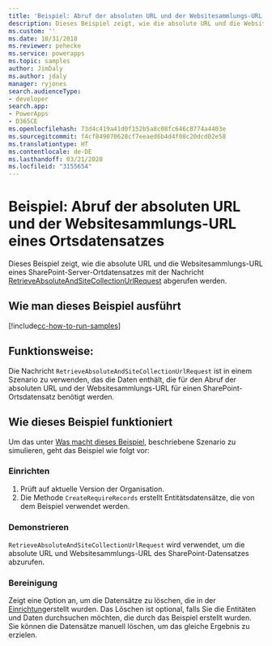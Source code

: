 ```yaml
---
title: 'Beispiel: Abruf der absoluten URL und der Websitesammlungs-URL (Common Data Service) | Microsoft-Dokumentation'
description: Dieses Beispiel zeigt, wie die absolute URL und die Websitesammlungs-URL eines SharePoint-Ortes abgerufen werden.
ms.custom: ''
ms.date: 10/31/2018
ms.reviewer: pehecke
ms.service: powerapps
ms.topic: samples
author: JimDaly
ms.author: jdaly
manager: ryjones
search.audienceType:
- developer
search.app:
- PowerApps
- D365CE
ms.openlocfilehash: 73d4c419a41d0f152b5a8c08fc646c8774a4403e
ms.sourcegitcommit: f4cf849070628cf7eeaed6b4d4f08c20dcd02e58
ms.translationtype: HT
ms.contentlocale: de-DE
ms.lasthandoff: 03/21/2020
ms.locfileid: "3155654"
---
```

# <a name="sample-retrieve-absolute-url-and-site-collection-url-of-a-location-record"></a>Beispiel: Abruf der absoluten URL und der Websitesammlungs-URL eines Ortsdatensatzes

<!-- https://docs.microsoft.com/dynamics365/customer-engagement/developer/integration-dev/sample-retrieve-absolute-url-and-site-collection-url-of-a-location-record -->

Dieses Beispiel zeigt, wie die absolute URL und die Websitesammlungs-URL eines SharePoint-Server-Ortdatensatzes mit der Nachricht [RetrieveAbsoluteAndSiteCollectionUrlRequest](https://docs.microsoft.com/dotnet/api/microsoft.crm.sdk.messages.retrieveabsoluteandsitecollectionurlrequest?view=dynamics-general-ce-9) abgerufen werden.

## <a name="how-to-run-this-sample"></a>Wie man dieses Beispiel ausführt

[!include[cc-how-to-run-samples](../../includes/cc-how-to-run-samples.md)]

## <a name="what-this-sample-does"></a>Funktionsweise:

Die Nachricht `RetrieveAbsoluteAndSiteCollectionUrlRequest` ist in einem Szenario zu verwenden, das die Daten enthält, die für den Abruf der absoluten URL und der Websitesammlungs-URL für einen SharePoint-Ortsdatensatz benötigt werden.

## <a name="how-this-sample-works"></a>Wie dieses Beispiel funktioniert

Um das unter [Was macht dieses Beispiel](#what-this-sample-does), beschriebene Szenario zu simulieren, geht das Beispiel wie folgt vor:

### <a name="setup"></a>Einrichten

1. Prüft auf aktuelle Version der Organisation. 
1. Die Methode `CreateRequireRecords` erstellt Entitätsdatensätze, die von dem Beispiel verwendet werden.

### <a name="demonstrate"></a>Demonstrieren

`RetrieveAbsoluteAndSiteCollectionUrlRequest` wird verwendet, um die absolute URL und Websitesammlungs-URL des SharePoint-Datensatzes abzurufen.

### <a name="clean-up"></a>Bereinigung

Zeigt eine Option an, um die Datensätze zu löschen, die in der [Einrichtung](#setup)erstellt wurden. Das Löschen ist optional, falls Sie die Entitäten und Daten durchsuchen möchten, die durch das Beispiel erstellt wurden. Sie können die Datensätze manuell löschen, um das gleiche Ergebnis zu erzielen.
